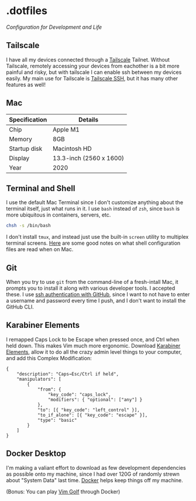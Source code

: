 # .dotfiles

_Configuration for Development and Life_

## Tailscale
I have all my devices connected through a [Tailscale](https://tailscale.com) Tailnet. 
Without Tailscale, remotely accessing your devices from eachother is a bit more painful and risky, but with tailscale I can enable ssh between my devices easily.
My main use for Tailscale is [Tailscale SSH](https://tailscale.com/kb/1193/tailscale-ssh), but it has many other features as well!

## Mac
| Specification   | Details                  |
|-----------------|--------------------------|
| Chip            | Apple M1                 |
| Memory          | 8GB                      |
| Startup disk    | Macintosh HD             |
| Display         | 13.3-inch (2560 x 1600)  |
| Year            | 2020                     |

## Terminal and Shell
I use the default Mac Terminal since I don't customize anything about the terminal itself, just what runs in it.
I use `bash` instead of `zsh`, since `bash` is more ubiquitous in containers, servers, etc.
```sh
chsh -s /bin/bash
```
I don't install `tmux`, and instead just use the built-in `screen` utility to multiplex terminal screens.
[Here](http://hayne.net/MacDev/Notes/unixFAQ.html#shellStartup) are some good notes on what shell configuration files are read when on Mac.

<!--
## File Organization
I want my computer to be neat and tidy, without a lot of junk in my home directory (`/home/YOUR_USERNAME`, or `~`). Things like the [XDG Base Directory Specification](https://specifications.freedesktop.org/basedir-spec/latest/) are attractive to me. XDG doesn't work perfectly cleanly with Mac, or with all applications. [This Apple Documentation](https://developer.apple.com/library/archive/documentation/FileManagement/Conceptual/FileSystemProgrammingGuide/FileSystemOverview/FileSystemOverview.html) is particularly to learn about the MacOS file system.

MORE IN HERE ABOUT OTHER PROGRAMS.

Docker Desktop for Mac makes it impossible to change the default `~/.docker` directory. Hopefully it will be resolved in [this issue](https://github.com/docker/roadmap/issues/408), so I can move `~/.docker` to `~/.config/docker`.
-->


## Git
When you try to use `git` from the command-line of a fresh-intall Mac, it prompts you to install it along with various developer tools. I accepted these.
I use [ssh authentication with GitHub](https://docs.github.com/en/authentication/connecting-to-github-with-ssh), since I want to not have to enter a username and password every time I push, and I don't want to install the GitHub CLI.

## Karabiner Elements
I remapped Caps Lock to be Escape when pressed once, and Ctrl when held down. This makes Vim much more ergonomic. Download [Karabiner Elements](https://karabiner-elements.pqrs.org), allow it to do all the crazy admin level things to your computer, and add this Complex Modification:

```
{
    "description": "Caps→Esc/Ctrl if held",
    "manipulators": [
        {
            "from": {
                "key_code": "caps_lock",
                "modifiers": { "optional": ["any"] }
            },
            "to": [{ "key_code": "left_control" }],
            "to_if_alone": [{ "key_code": "escape" }],
            "type": "basic"
        }
    ]
}
```

## Docker Desktop
I'm making a valiant effort to download as few development dependencies as possible onto my machine, since I had over 120G of randomly strewn about "System Data" last time. [Docker](https://www.docker.com) helps keep things off my machine.

(Bonus: You can play [Vim Golf](https://www.vimgolf.com) through Docker)

